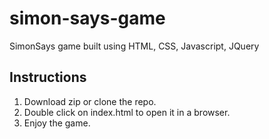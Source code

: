 # simon-says-game
SimonSays game built using HTML, CSS, Javascript, JQuery

## Instructions
1. Download zip or clone the repo.
2. Double click on index.html to open it in a browser.
3. Enjoy the game.


